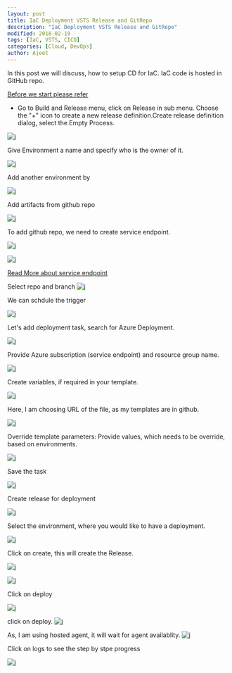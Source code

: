 ```yaml
---
layout: post
title: IaC Deployment VSTS Release and GitRepo
description: "IaC Deployment VSTS Release and GitRepo"
modified: 2018-02-19
tags: [IaC, VSTS, CICD]
categories: [Cloud, DevOps]
author: Ajeet
---
```

In this post we will discuss, how to setup CD for IaC. IaC code is hosted in GitHub repo.

[Before we start please refer](http://www.azure365.co.in/devops/GitwithVSTS)

<!--more-->

*   Go to Build and Release menu, click on Release  in sub menu. Choose the "+" icon to create a new release definition.Create release definition dialog, select the Empty Process.

![j](/images/posts/iaccicd/crerls.JPG)

Give Environment a name and specify who is the owner of it.

![j](/images/posts/iaccicd/emptyprocess.JPG)

Add another environment by 

![j](/images/posts/iaccicd/envname.JPG)

Add artifacts from github repo

![j](/images/posts/iaccicd/addartifacts1.JPG)

To add github repo, we need to create service endpoint.

![j](/images/posts/iaccicd/serviceep.JPG)


![j](/images/posts/iaccicd/auth.JPG)

[Read More about service endpoint](https://go.microsoft.com/fwlink/?LinkId=615294)

Select repo and branch
![j](/images/posts/iaccicd/addfinal.JPG)

We can schdule the trigger

![j](/images/posts/iaccicd/sch.JPG)

Let's add deployment task, search for Azure Deployment.

![j](/images/posts/iaccicd/task2.JPG)

Provide Azure subscription (service endpoint) and resource group name.

![j](/images/posts/iaccicd/task3.JPG)

Create variables, if required in your template.

![j](/images/posts/iaccicd/task4.JPG)

Here, I am choosing URL of the file, as my templates are in github.

![j](/images/posts/iaccicd/task5.JPG)

Override template parameters: Provide values, which needs to be override, based on environments.

![j](/images/posts/iaccicd/task6.JPG)

Save the task

![j](/images/posts/iaccicd/task7.JPG)

Create release for deployment

![j](/images/posts/iaccicd/task8.JPG)

Select the environment, where you would like to have a deployment.  

![j](/images/posts/iaccicd/task9.JPG)

Click on create, this will create the Release.

![j](/images/posts/iaccicd/task10.JPG)

![j](/images/posts/iaccicd/task11.JPG)

Click on deploy

![j](/images/posts/iaccicd/task12.JPG)

click on deploy.
![j](/images/posts/iaccicd/task13.JPG)

As, I am using hosted agent, it will wait for agent availablity. 
![j](/images/posts/iaccicd/task14.JPG)

Click on logs to see the step by stpe progress

![j](/images/posts/iaccicd/task15.JPG)